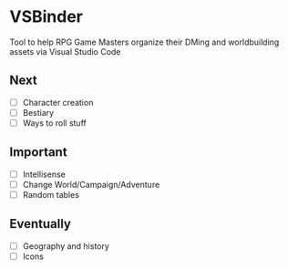 # VSBinder

Tool to help RPG Game Masters organize their DMing and worldbuilding assets via Visual Studio Code

## Next

- [ ] Character creation
- [ ] Bestiary
- [ ] Ways to roll stuff

## Important

- [ ] Intellisense
- [ ] Change World/Campaign/Adventure
- [ ] Random tables

## Eventually

- [ ] Geography and history
- [ ] Icons
